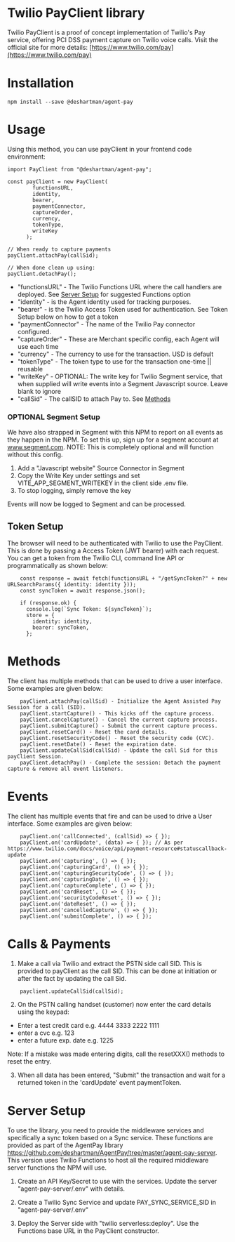 # Twilio PayClient library

Twilio PayClient is a proof of concept implementation of Twilio's Pay service, offering PCI DSS payment capture on Twilio voice calls.
Visit the official site for more details: [https://www.twilio.com/pay](https://www.twilio.com/pay)

# Installation

```
npm install --save @deshartman/agent-pay
```

# Usage

Using this method, you can use payClient in your frontend code environment:

```
import PayClient from "@deshartman/agent-pay";

const payClient = new PayClient(
        functionsURL,
        identity,
        bearer,
        paymentConnector,
        captureOrder,
        currency,
        tokenType,
        writeKey
      );

// When ready to capture payments
payClient.attachPay(callSid);

// When done clean up using:
payClient.detachPay();
```

- "functionsURL" - The Twilio Functions URL where the call handlers are deployed. See [Server Setup](#sever-setup) for suggested Functions option
- "identity" - is the Agent identity used for tracking purposes.
- "bearer" - is the Twilio Access Token used for authentication. See Token Setup below on how to get a token
- "paymentConnector" - The name of the Twilio Pay connector configured.
- "captureOrder" - These are Merchant specific config, each Agent will use each time
- "currency" - The currency to use for the transaction. USD is default
- "tokenType" - The token type to use for the transaction one-time || reusable
- "writeKey" - OPTIONAL: The write key for Twilio Segment service, that when supplied will write events into a Segment Javascript source. Leave blank to ignore
- "callSid" - The callSID to attach Pay to. See [Methods](methods)

### OPTIONAL Segment Setup

We have also strapped in Segment with this NPM to report on all events as they happen in the NPM. To set this up, sign up for a segment account at www.segment.com.
NOTE: This is completely optional and will function without this config.

1. Add a "Javascript website" Source Connector in Segment
2. Copy the Write Key under settings and set VITE_APP_SEGMENT_WRITEKEY in the client side .env file.
3. To stop logging, simply remove the key

Events will now be logged to Segment and can be processed.

## Token Setup
The browser will need to be authenticated with Twilio to use the PayClient. This is done by passing a Access Token (JWT bearer) with each request. You can get a token from the Twilio CLI, command line API or programmatically as shown below:

```
    const response = await fetch(functionsURL + "/getSyncToken?" + new URLSearchParams({ identity: identity }));
    const syncToken = await response.json();

    if (response.ok) {
      console.log(`Sync Token: ${syncToken}`);
      store = {
        identity: identity,
        bearer: syncToken,
      };
```

# Methods

The client has multiple methods that can be used to drive a user interface. Some examples are given below:

```
    payClient.attachPay(callSid) - Initialize the Agent Assisted Pay Session for a call (SID).
    payClient.startCapture() - This kicks off the capture process.
    payClient.cancelCapture() - Cancel the current capture process.
    payClient.submitCapture() - Submit the current capture process.
    payClient.resetCard() - Reset the card details.
    payClient.resetSecurityCode() - Reset the security code (CVC).
    payClient.resetDate() - Reset the expiration date.
    payClient.updateCallSid(callSid) - Update the call Sid for this payClient Session.
    payClient.detachPay() - Complete the session: Detach the payment capture & remove all event listeners.    
```

# Events

The client has multiple events that fire and can be used to drive a User interface. Some examples are given below:

```
    payClient.on('callConnected', (callSid) => { });
    payClient.on('cardUpdate', (data) => { }); // As per https://www.twilio.com/docs/voice/api/payment-resource#statuscallback-update
    payClient.on('capturing', () => { });
    payClient.on('capturingCard', () => { });
    payClient.on('capturingSecurityCode', () => { });
    payClient.on('capturingDate', () => { });
    payClient.on('captureComplete', () => { });
    payClient.on('cardReset', () => { });
    payClient.on('securityCodeReset', () => { });
    payClient.on('dateReset', () => { });
    payClient.on('cancelledCapture', () => { });
    payClient.on('submitComplete', () => { });
```

# Calls & Payments

1. Make a call via Twilio and extract the PSTN side call SID. This is provided to payClient as the call SID. This can be done
   at initiation or after the fact by updating the call Sid.

```
    payclient.updateCallSid(callSid);
```

2. On the PSTN calling handset (customer) now enter the card details using the keypad:

- Enter a test credit card e.g. 4444 3333 2222 1111
- enter a cvc e.g. 123
- enter a future exp. date e.g. 1225

Note: If a mistake was made entering digits, call the resetXXX() methods to reset the entry.

3. When all data has been entered, "Submit" the transaction and wait for a returned token in the 'cardUpdate' event paymentToken.

# Server Setup

To use the library, you need to provide the middleware services and specifically a sync token based on a Sync service. These functions are provided as part of the AgentPay library https://github.com/deshartman/AgentPay/tree/master/agent-pay-server. This version uses Twilio Functions to host all the required middleware server functions the NPM will use.

1. Create an API Key/Secret to use with the services. Update the server "agent-pay-server/.env" with details.

2. Create a Twilio Sync Service and update PAY_SYNC_SERVICE_SID in "agent-pay-server/.env"

3. Deploy the Server side with "twilio serverless:deploy". Use the Functions base URL in the PayClient constructor.


